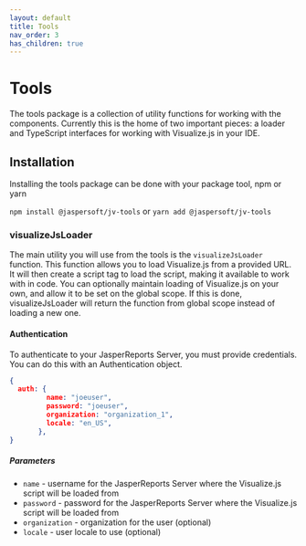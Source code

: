 ```yaml
---
layout: default
title: Tools
nav_order: 3
has_children: true
---
```


# Tools

The tools package is a collection of utility functions for working with the components. Currently this is the home of two important pieces: a loader and TypeScript interfaces for working with Visualize.js in your IDE.

## Installation

Installing the tools package can be done with your package tool, npm or yarn

`npm install @jaspersoft/jv-tools` or `yarn add @jaspersoft/jv-tools`


### visualizeJsLoader

The main utility you will use from the tools is the `visualizeJsLoader` function. This function allows you to load Visualize.js from a provided URL. It will then create a script tag to load the script, making it available to work with in code. You can optionally maintain loading of Visualize.js on your own, and allow it to be set on the global scope. If this is done, visualizeJsLoader will return the function from global scope instead of loading a new one.

#### Authentication

To authenticate to your JasperReports Server, you must provide credentials. You can do this with an Authentication object.

```json
{
  auth: {
         name: "joeuser",
         password: "joeuser",
         organization: "organization_1",
         locale: "en_US",
       },
}
```

##### Parameters

* `name` - username for the JasperReports Server where the Visualize.js script will be loaded from
* `password` - password for the JasperReports Server where the Visualize.js script will be loaded from
* `organization` - organization for the user (optional)
* `locale` - user locale to use (optional)